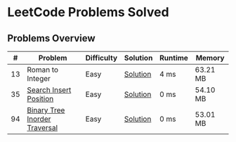 # LeetCode Problems Solved

## Problems Overview

| # | Problem | Difficulty | Solution | Runtime | Memory 
|---|---------|------------|----------|---------|---------|
| 13 | Roman to Integer | Easy | [Solution](./Roman_to_Int.js) | 4 ms | 63.21 MB |
| 35 | [Search Insert Position](https://leetcode.com/problems/search-insert-position/) | Easy | [Solution](./search_insert_position.js) | 0 ms | 54.10 MB | 
| 94 | [Binary Tree Inorder Traversal](https://leetcode.com/problems/binary-tree-inorder-traversal/) | Easy | [Solution](./binTree_inorderTraversal.js) | 0 ms | 53.01 MB | 


